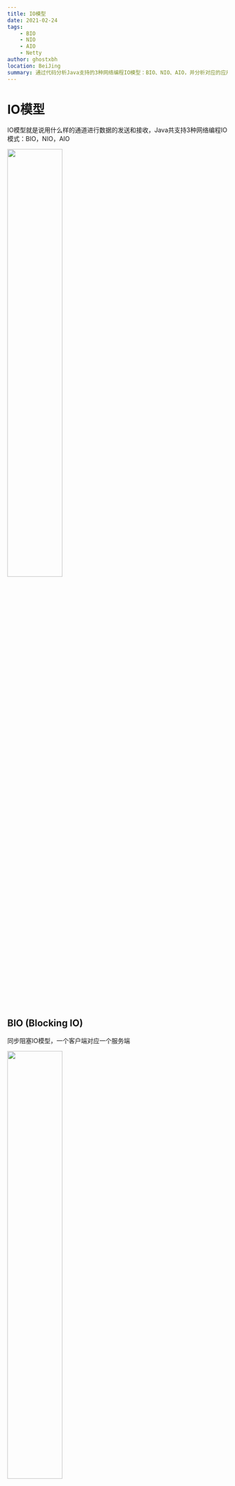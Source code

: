 ```yaml
---
title: IO模型
date: 2021-02-24
tags:
    - BIO
    - NIO
    - AIO
    - Netty
author: ghostxbh
location: BeiJing
summary: 通过代码分析Java支持的3种网络编程IO模型：BIO、NIO、AIO，并分析对应的应用场景和优缺点
---
```

# IO模型
IO模型就是说用什么样的通道进行数据的发送和接收，Java共支持3种网络编程IO模式：BIO，NIO，AIO

<img src="http://file.uzykj.com/e72c11af-e7de-5db6-5bc8-540be17f0570.png" width=50%>

## BIO (Blocking IO)
同步阻塞IO模型，一个客户端对应一个服务端

<img src="http://file.uzykj.com/BIO.png" width=50%>

服务端：
```java
@Slf4j
public class BIOServer {
    public static void main(String[] args) throws IOException {
        ServerSocket serverSocket = new ServerSocket(8080);
        while (true) {
            log.info("服务端已启动，等待连接");
            // 阻塞
            Socket socket = serverSocket.accept();
            log.info("客户端已连接");

            // 单线程处理链接
            // handler(socket);

            // 多线程处理链接
            new Thread(new Runnable() {
                @SneakyThrows
                @Override
                public void run() {
                    log.info("local-thread-{}", Thread.currentThread().getName());
                    handler(socket);
                }
            }).start();
        }
    }

    private static void handler(Socket socket) throws IOException {
        byte[] bytes = new byte[1024];
        log.info("获取客户端发送数据");
        // 接收数据，阻塞方法，没有数据可读时就阻塞
        int read = socket.getInputStream().read(bytes);
        if (read != -1) {
            log.info("接收客户数据: {}", new String(bytes, 0, read));
        }

        // 响应客户端
        OutputStream outputStream = socket.getOutputStream();
        outputStream.write("server is connecting".getBytes());
        outputStream.flush();
    }
}
```

客户端：
```java
@Slf4j
public class BIOClient {
    private static final String HOST = "localhost";
    private static final int PORT = 8080;

    public static void main(String[] args) throws IOException {
        Socket socket = new Socket(HOST, PORT);
        // 发送数据
        OutputStream os = socket.getOutputStream();
        os.write("request server connect".getBytes());
        os.flush();

        // 接收数据
        byte[] bytes = new byte[1024];
        InputStream is = socket.getInputStream();
        int read = is.read(bytes);
        if (read != -1) {
            log.info("接收到来自服务端的数据: {}", new String(bytes, 0, read));
        }

        socket.close();
    }
}
```

### 缺点
- 1、IO代码里`read`操作是阻塞操作，如果连接不做数据读写操作会导致线程阻塞，浪费资源
- 2、如果线程很多，会导致服务器线程太多，压力太大，比如C10K问题

### 应用场景
BIO 方式适用于连接数目比较小且固定的架构，这种方式对服务器资源要求比较高，但程序简单易理解。

## NIO (NON Blocking IO)

同步非阻塞IO模型，服务器实现模式为一个线程可以处理多个请求(连接)，客户端发送的连接请求都会注册到多路复用器`selector`上，
多路复用器轮询到连接有IO请求就进行处理，JDK1.4开始引入。

<img src="http://file.uzykj.com/NIO.png" width=50%>

普通模型：
```java
@Slf4j
public class NIOServer {
    static List<SocketChannel> channelList = Lists.newArrayList();

    public static void main(String[] args) throws IOException {
        // 创建 NIO 通道
        ServerSocketChannel serverSocketChannel = ServerSocketChannel.open();
        // 绑定服务端口地址
        serverSocketChannel.socket().bind(new InetSocketAddress(8080));
        // 设置通道为非阻塞模式
        serverSocketChannel.configureBlocking(false);
        log.info("服务端已启动，等待连接");

        while (true) {
            // 非阻塞模式 accept() 方法不会阻塞。阻塞模式则会阻塞，即 socketChannel.configureBlocking(ture)
            // NIO的非阻塞是由操作系统内部实现的，底层调用了linux内核的accept函数
            SocketChannel socketChannel = serverSocketChannel.accept();
            if (!ObjectUtils.isEmpty(socketChannel)) {
                log.info("客户端已连接: {}", socketChannel.getRemoteAddress());
                socketChannel.configureBlocking(false);
                // 连接成功放到 channelList 中
                channelList.add(socketChannel);
            }

            // 读取 channel
            Iterator<SocketChannel> iterator = channelList.iterator();
            while (iterator.hasNext()) {
                SocketChannel channel = iterator.next();
                ByteBuffer byteBuffer = ByteBuffer.allocate(128);

                // 非阻塞模式 read() 方法不会阻塞。阻塞模式则会阻塞
                int read = channel.read(byteBuffer);
                if (read > 0) {
                    log.info("接收客户 {}, 数据: {}", channel.getRemoteAddress(), new String(byteBuffer.array()));
                } else if (read < 0) {
                    //
                    iterator.remove();
                    log.info("客户端已断开连接");
                }
            }
        }
    }
}
```
如上，如果有很多连接，每一个连接都需要通过`iterator`遍历获取数据，如果该连接无数据发送，则会产生很多无用的遍历。

多路复用器模型：
```java
@Slf4j
public class NIOSelectorServer {

    public static void main(String[] args) throws IOException {
        // 创建 NIO 通道
        ServerSocketChannel serverSocketChannel = ServerSocketChannel.open();
        // 绑定服务端口地址
        serverSocketChannel.socket().bind(new InetSocketAddress(8080));
        // 设置通道为非阻塞模式
        serverSocketChannel.configureBlocking(false);
        // 打开 Selector 处理 Channel，即创建 epoll
        Selector selector = Selector.open();
        // Channel 注册到 selector 上，并 selector 对客户端 accept 操作监听
        serverSocketChannel.register(selector, SelectionKey.OP_ACCEPT);
        log.info("服务端已启动，等待连接");

        while (true) {
            // 阻塞等待需要处理的事件发生
            selector.select();
            // 获取 selector 中注册的全部事件中的 selectedKeys 实例
            Set<SelectionKey> selectionKeys = selector.selectedKeys();

            Iterator<SelectionKey> keyIterator = selectionKeys.iterator();
            // 遍历对 selectionKeys 事件进行处理
            while (keyIterator.hasNext()) {
                SelectionKey selectionKey = keyIterator.next();
                // 是 OP_ACCEPT 事件，则进行后续的获取数据和事件注册
                if (selectionKey.isAcceptable()) {
                    ServerSocketChannel serverSocket = (ServerSocketChannel) selectionKey.channel();
                    SocketChannel socketChannel = serverSocket.accept();
                    socketChannel.configureBlocking(false);
                    // 注册 OP_READ 事件，需要给客户端发送数据，则注册 OP_WRITE 即可
                    socketChannel.register(selector, SelectionKey.OP_READ);
                    log.info("客户端已连接: {}", socketChannel.getRemoteAddress());

                    // 是 OP_READ 事件，则获取客户端发送的数据
                } else if (selectionKey.isReadable()) {
                    SocketChannel socketChannel = (SocketChannel) selectionKey.channel();
                    ByteBuffer byteBuffer = ByteBuffer.allocate(128);
                    int read = socketChannel.read(byteBuffer);
                    if (read > 0) {
                        log.info("接收客户 {}, 数据: {}", socketChannel.getRemoteAddress(), new String(byteBuffer.array()));
                    } else if (read < 0) {
                        socketChannel.close();
                        log.info("客户端已断开连接");
                    }
                }
                // selectionKeys 没有对应事件即移除，防止下次 seletor 重复处理
                keyIterator.remove();
            }
        }
    }
}
```

NIO 有三大核心组件： Channel(通道)， Buffer(缓冲区)，Selector(多路复用器) 

1、`channel` 类似于流，每个 `channel` 对应一个 `buffer` 缓冲区，`buffer` 底层就是个数组 

2、`channel` 会注册到 `selector` 上，由 `selector` 根据 `channel` 读写事件的发生将其交由某个空闲的线程处理
 
3、NIO 的 `Buffer` 和 `channel` 都是既可以读也可以写

### 应用场景
NIO方式适用于连接数目多且连接比较短（轻操作） 的架构， 比如聊天服务器， 弹幕系统， 服务器间通讯，编程比较复杂


## AIO (NIO 2.0)
异步非阻塞， 由操作系统完成后回调通知服务端程序启动线程去处理， 一般适用于连接数较多且连接时间较长的应用

异步模型：
```java
@Slf4j
public class AIOServer {
    public static void main(String[] args) throws IOException, InterruptedException {
        AsynchronousServerSocketChannel assc = AsynchronousServerSocketChannel.open().bind(new InetSocketAddress(8080));
        assc.accept(null, new CompletionHandler<AsynchronousSocketChannel, Object>() {
            @SneakyThrows
            @Override
            public void completed(AsynchronousSocketChannel socketChannel, Object attachment) {
                log.info("connet -- {}", Thread.currentThread().getName());
                // 在此接收客户端连接，否则后面的客户端连接不上服务端
                assc.accept(attachment, this);
                log.info("客户端：{}", socketChannel.getRemoteAddress());
                ByteBuffer byteBuffer = ByteBuffer.allocate(1024);
                socketChannel.read(byteBuffer, byteBuffer, new CompletionHandler<Integer, ByteBuffer>() {
                    @Override
                    public void completed(Integer result, ByteBuffer attachment) {
                        log.info("read -- {}", Thread.currentThread().getName());
                        byteBuffer.flip();
                        log.info("客户端请求数据：{}", new String(byteBuffer.array(), 0, result));
                        socketChannel.write(ByteBuffer.wrap("This is response data".getBytes()));
                    }

                    @Override
                    public void failed(Throwable exc, ByteBuffer attachment) {
                        log.error("read error: {}", exc.getMessage());
                        exc.printStackTrace();
                    }
                });
            }

            @Override
            public void failed(Throwable exc, Object attachment) {
                log.error("connect error: {}", exc.getMessage());
                exc.printStackTrace();
            }
        });

        log.info("main -- {}", Thread.currentThread().getName());
        Thread.sleep(Integer.MAX_VALUE);
    }
}
```


### 应用场景
AIO方式适用于连接数目多且连接比较长(重操作)的架构，JDK7 开始支持


## 对比
<img src="http://file.uzykj.com/b6d1993c-9d7c-b3d1-8c03-b5075978afcc.png" width=50%>

## 资料
[【公众号】网络 IO 演变发展过程和模型介绍](https://mp.weixin.qq.com/s/EDzFOo3gcivOe_RgipkTkQ)

[【B站视频】IO多路复用底层原理全解](https://www.bilibili.com/video/BV1Ka4y177gs?t=9443)

---
收录时间: 2021/02/24

<Vssue :title="$title" />